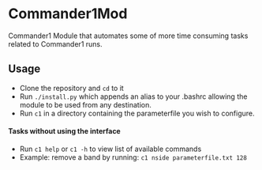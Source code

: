 # Commander1Mod
Commander1 Module that automates some of more time consuming tasks related to Commander1 runs.

## Usage
* Clone the repository and `cd` to it
* Run `./install.py` which appends an alias to your .bashrc allowing the module to be used from any destination.
* Run `c1` in a directory containing the parameterfile you wish to configure.

#### Tasks without using the interface
* Run `c1 help` or `c1 -h` to view list of available commands
* Example: remove a band by running: `c1 nside parameterfile.txt 128` 
